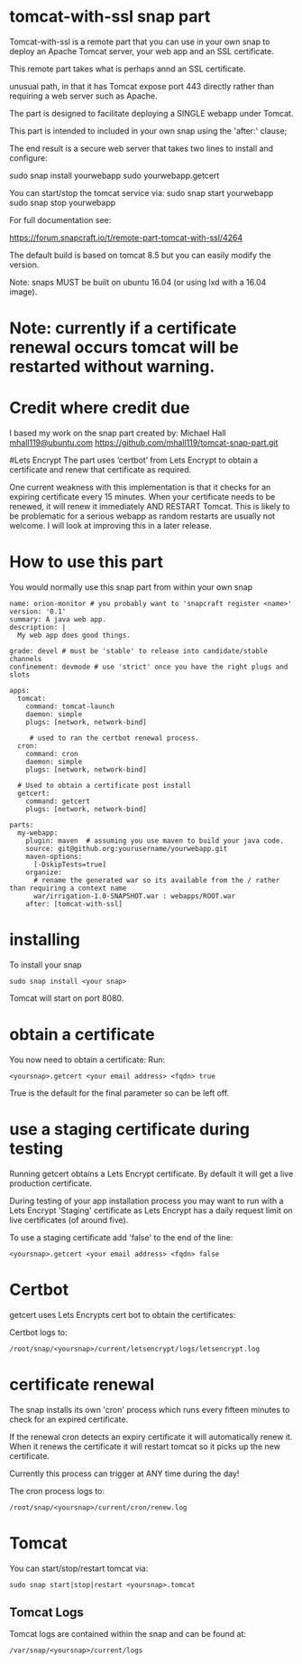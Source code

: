 # tomcat-with-ssl snap part

Tomcat-with-ssl is a remote part that you can use in your own snap to deploy an Apache Tomcat server, your web app and an SSL certificate.

This remote part takes what is perhaps annd an SSL certificate.

 unusual path, in that it has Tomcat expose port 443 directly rather than requiring a web server such as Apache.

The part is designed to facilitate deploying a SINGLE webapp under Tomcat.

This part is intended to included in your own snap using the 'after:' clause;

The end result is a secure web server that takes two lines to install and configure:

sudo snap install yourwebapp
sudo yourwebapp.getcert <youremail> <fqdn>

You can start/stop the tomcat service via:
sudo snap start yourwebapp
sudo snap stop yourwebapp

For full documentation see:

https://forum.snapcraft.io/t/remote-part-tomcat-with-ssl/4264

The default build is based on tomcat 8.5 but you can easily modify the version.

Note: snaps MUST be built on ubuntu 16.04 (or using lxd with a 16.04 image).

# Note: currently if a certificate renewal occurs tomcat will be restarted without warning.

# Credit where credit due
I based my work on the snap part created by:
Michael Hall <mhall119@ubuntu.com>
https://github.com/mhall119/tomcat-snap-part.git

#Lets Encrypt
The part uses ‘certbot’ from Lets Encrypt to obtain a certificate and renew that certificate as required.

One current weakness with this implementation is that it checks for an expiring certificate every 15 minutes. When your certificate needs to be renewed, it will renew it immediately AND RESTART Tomcat. This is likely to be problematic for a serious webapp as random restarts are usually not welcome. I will look at improving this in a later release.

# How to use this part
You would normally use this snap part from within your own snap 

    name: orion-monitor # you probably want to 'snapcraft register <name>'
    version: '0.1' 
    summary: A java web app.
    description: |
      My web app does good things.
      
    grade: devel # must be 'stable' to release into candidate/stable channels
    confinement: devmode # use 'strict' once you have the right plugs and slots
  
    apps:
      tomcat:
        command: tomcat-launch
        daemon: simple
        plugs: [network, network-bind]
        
         # used to ran the certbot renewal process.
      cron:
        command: cron
        daemon: simple
        plugs: [network, network-bind]

      # Used to obtain a certificate post install
      getcert:
        command: getcert
        plugs: [network, network-bind]
  
    parts:
      my-webapp:
        plugin: maven  # assuming you use maven to build your java code.
        source: git@github.org:yourusername/yourwebapp.git
        maven-options:
          [-DskipTests=true]
        organize:
          # rename the generated war so its available from the / rather than requiring a context name
          war/irrigation-1.0-SNAPSHOT.war : webapps/ROOT.war
        after: [tomcat-with-ssl]


# installing
To install your snap
    
    sudo snap install <your snap>
  
Tomcat will start on port 8080. 

# obtain a certificate

You now need to obtain a certificate:
Run:

    <yoursnap>.getcert <your email address> <fqdn> true
  
True is the default for the final parameter so can be left off.

# use a staging certificate during testing
Running getcert obtains a Lets Encrypt certificate.
By default it will get a live production certificate.

During testing of your app installation process you may want to run with a Lets Encrypt 'Staging' certificate
as Lets Encrypt has a daily request limit on live certificates (of around five).

To use a staging certificate add 'false' to the end of the line:

    <yoursnap>.getcert <your email address> <fqdn> false
  
# Certbot
getcert uses Lets Encrypts cert bot to obtain the certificates:

Certbot logs to: 

    /root/snap/<yoursnap>/current/letsencrypt/logs/letsencrypt.log
  
# certificate renewal
The snap installs its own 'cron' process which runs every fifteen minutes to check for an expired certificate.

If the renewal cron detects an expiry certificate it will automatically renew it.
When it renews the certificate it will restart tomcat so it picks up the new certificate.

Currently this process can trigger at ANY time during the day!

The cron process logs to:

    /root/snap/<yoursnap>/current/cron/renew.log
  
# Tomcat

You can start/stop/restart tomcat via:

    sudo snap start|stop|restart <yoursnap>.tomcat
  
## Tomcat Logs

Tomcat logs are contained within the snap and can be found at:

    /var/snap/<yoursnap>/current/logs


